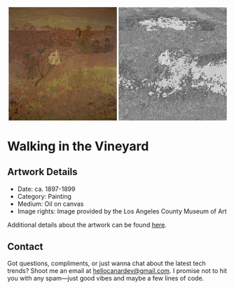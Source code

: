 <html>

<div align="center">
    <img width="49%" src="artwork.jpg" alt="artwork"/>
    <img width="49%" src="ascii_artwork.jpg" alt="artwork ASCII"/>
</div>

# Walking in the Vineyard 

## Artwork Details

- Date: ca. 1897-1899
- Category: Painting
- Medium: Oil on canvas
- Image rights: Image provided by the Los Angeles County Museum of Art

Additional details about the artwork can be found [here](https://www.artsy.net/artwork/edouard-vuillard-walking-in-the-vineyard).

## Contact

Got questions, compliments, or just wanna chat about the latest tech trends? Shoot me an email
at [hellocanardev@gmail.com](mailto:hellocanardev@gmail.com). I promise not to hit you with any spam—just good vibes and
maybe a few lines of code.

</html>
